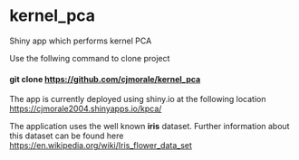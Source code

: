 # kernel_pca
Shiny app which performs kernel PCA

Use the follwing command to clone project

#### git clone https://github.com/cjmorale/kernel_pca

The app is currently deployed using shiny.io at the following location
https://cjmorale2004.shinyapps.io/kpca/
 
The application uses the well known __iris__ dataset. Further information about this dataset can be found here
https://en.wikipedia.org/wiki/Iris_flower_data_set

